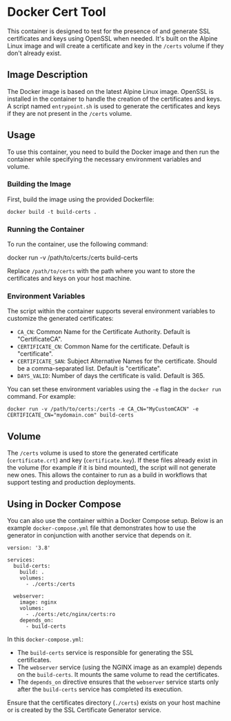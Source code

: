 # Docker Cert Tool

This container is designed to test for the presence of and generate SSL certificates and keys using OpenSSL when needed. It's built on the Alpine Linux image and will create a certificate and key in the `/certs` volume if they don't already exist.

## Image Description

The Docker image is based on the latest Alpine Linux image. OpenSSL is installed in the container to handle the creation of the certificates and keys. A script named `entrypoint.sh` is used to generate the certificates and keys if they are not present in the `/certs` volume.

## Usage

To use this container, you need to build the Docker image and then run the container while specifying the necessary environment variables and volume.

### Building the Image

First, build the image using the provided Dockerfile:

````
docker build -t build-certs .
````

### Running the Container

To run the container, use the following command:

docker run -v /path/to/certs:/certs build-certs

Replace `/path/to/certs` with the path where you want to store the certificates and keys on your host machine.

### Environment Variables

The script within the container supports several environment variables to customize the generated certificates:

- `CA_CN`: Common Name for the Certificate Authority. Default is "CertificateCA".
- `CERTIFICATE_CN`: Common Name for the certificate. Default is "certificate".
- `CERTIFICATE_SAN`: Subject Alternative Names for the certificate. Should be a comma-separated list. Default is "certificate".
- `DAYS_VALID`: Number of days the certificate is valid. Default is 365.

You can set these environment variables using the `-e` flag in the `docker run` command. For example:

````
docker run -v /path/to/certs:/certs -e CA_CN="MyCustomCACN" -e CERTIFICATE_CN="mydomain.com" build-certs
````

## Volume

The `/certs` volume is used to store the generated certificate (`certificate.crt`) and key (`certificate.key`). If these files already exist in the volume (for example if it is bind mounted), the script will not generate new ones. This allows the container to run as a build in workflows that support testing and production deployments.

## Using in Docker Compose

You can also use the container within a Docker Compose setup. Below is an example `docker-compose.yml` file that demonstrates how to use the generator in conjunction with another service that depends on it.

````
version: '3.8'

services:
  build-certs:
    build: .
    volumes:
      - ./certs:/certs

  webserver:
    image: nginx
    volumes:
      - ./certs:/etc/nginx/certs:ro
    depends_on:
      - build-certs
````

In this `docker-compose.yml`:

- The `build-certs` service is responsible for generating the SSL certificates.
- The `webserver` service (using the NGINX image as an example) depends on the `build-certs`. It mounts the same volume to read the certificates.
- The `depends_on` directive ensures that the `webserver` service starts only after the `build-certs` service has completed its execution.

Ensure that the certificates directory (`./certs`) exists on your host machine or is created by the SSL Certificate Generator service.
